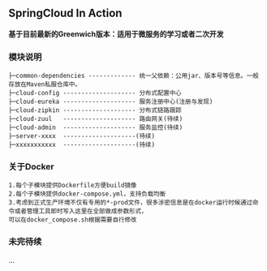 
## SpringCloud In Action

**基于目前最新的Greenwich版本：适用于微服务的学习或者二次开发**



### 模块说明

```
├─common-dependencies ------------- 统一父依赖：公用jar、版本号等信息。一般存放在Maven私服仓库中。
├─cloud-config -------------------- 分布式配置中心
├─cloud-eureka -------------------- 服务注册中心(注册与发现)
├─cloud-zipkin -------------------- 分布式链路跟踪
├─cloud-zuul   -------------------- 路由网关(待续)
├─cloud-admin  -------------------- 服务监控(待续)
├─server-xxxx  --------------------(待续)
├─xxxxxxxxxxx  --------------------(待续)
```

### 关于Docker

```
1.每个子模块提供Dockerfile方便build镜像
2.每个子模块提供docker-compose.yml，支持负载均衡
3.考虑到正式生产环境不仅有专用的*-prod文件，很多涉密信息是在docker运行时候通过命令或者管理工具即时写入这里在全部做成参数形式，
可以在docker_compose.sh根据需要自行修改
```

### 未完待续
...